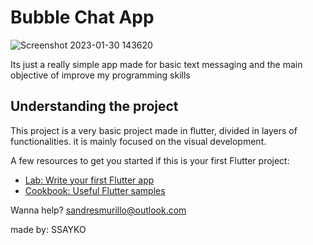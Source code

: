 # Bubble Chat App


![Screenshot 2023-01-30 143620](https://user-images.githubusercontent.com/112589217/215577914-1adba490-38e2-4141-a63d-25754d206e4a.png)

Its just a really simple app made for basic text messaging and the main objective of improve my programming skills 

## Understanding the project

This project is a very basic project made in flutter, divided in layers of functionalities.
it is mainly focused on the visual development.

A few resources to get you started if this is your first Flutter project:

- [Lab: Write your first Flutter app](https://docs.flutter.dev/get-started/codelab)
- [Cookbook: Useful Flutter samples](https://docs.flutter.dev/cookbook)

Wanna help? sandresmurillo@outlook.com

made by: SSAYKO
